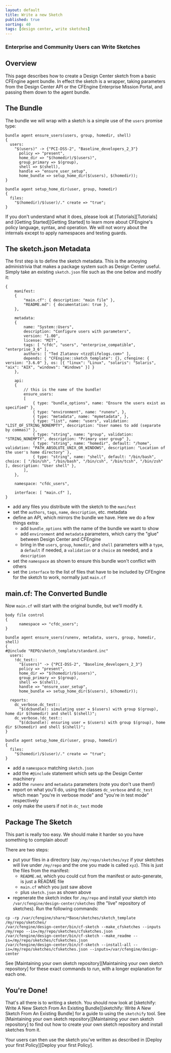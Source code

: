 ```yaml
---
layout: default
title: Write a new Sketch
published: true
sorting: 40
tags: [design center, write sketches]
---
```


### Enterprise and Community Users can Write Sketches

## Overview

This page describes how to create a Design Center sketch from a basic
CFEngine agent bundle. In effect the sketch is a wrapper, taking
parameters from the Design Center API or the CFEngine Enterprise
Mission Portal, and passing them down to the agent bundle.

## The Bundle

The bundle we will wrap with a sketch is a simple use of the `users`
promise type:

```cfengine
bundle agent ensure_users(users, group, homedir, shell)
{
  users:
    "$(users)" -> {"PCI-DSS-2", "Baseline_developers_2_3"}
      policy => "present",
      home_dir => "$(homedir)/$(users)",
      group_primary => $(group),
      shell => $(shell),
      handle => "ensure_user_setup",
      home_bundle => setup_home_dir($(users), $(homedir));
}

bundle agent setup_home_dir(user, group, homedir)
{
  files:
    "$(homedir)/$(user)/." create => "true";
}
```

If you don't understand what it does, please look at
[Tutorials][Tutorials] and [Getting Started][Getting Started] to learn
more about CFEngine's policy language, syntax, and operation. We will
not worry about the internals except to apply namespaces and testing
guards.

## The sketch.json Metadata

The first step is to define the sketch metadata. This is the annoying
administrivia that makes a package system such as Design Center
useful. Simply take an existing `sketch.json` file such as the one below and modify it:

```
{
    manifest:
    {
        "main.cf": { description: "main file" },
        "README.md": { documentation: true },
    },

    metadata:
    {
        name: "System::Users",
	    description: "Configure users with parameters",
        version: "1.00",
        license: "MIT",
        tags: [ "cfdc", "users", "enterprise_compatible", "enterprise_3_6" ],
        authors: [ "Ted Zlatanov <tzz@lifelogs.com>" ],
        depends: { "CFEngine::sketch_template": {}, cfengine: { version: "3.6.0" }, os: [{ "linux": "Linux", "solaris": "Solaris", "aix": "AIX", "windows": "Windows" }] }
    },

    api:
    {
        // this is the name of the bundle!
        ensure_users:
        [
            { type: "bundle_options", name: "Ensure the users exist as specified" },
            { type: "environment", name: "runenv", },
            { type: "metadata", name: "mymetadata", },
	        { type: "list", name: "users", validation: "LIST_OF_STRING_NONEMPTY", description: "User names to add (separate by commas)" },
	        { type: "string", name: "group", validation: "STRING_NONEMPTY", description: "Primary user group" },
            { type: "string", name: "homedir", default: "/home", validation: "PATH_ABSOLUTE_UNIX_OR_WINDOWS", description: "Location of the user's home directory" },
            { type: "string", name: "shell", default: "/bin/bash", choice: [ "/bin/sh", "/bin/bash", "/bin/csh", "/bin/tcsh", "/bin/zsh" ], description: "User shell" },
        ],
    },

    namespace: "cfdc_users",

    interface: [ "main.cf" ],
}
```

* add any files you distribute with the sketch to the `manifest`
* set the `authors`, `tags`, `name`, `description`, etc. metadata
* define an API, which mirrors the bundle we have.  Here we do a few things extra:
  * add `bundle_options` with the name of the bundle we want to show
  * add `environment` and `metadata` parameters, which carry the "glue" between Design Center and CFEngine
  * bring in the `users`, `group`, `homedir`, and `shell` parameters with a `type`, a `default` if needed, a `validation` or a `choice` as needed, and a `description`
* set the `namespace` as shown to ensure this bundle won't conflict with others
* set the `interface` to the list of files that have to be included by CFEngine for the sketch to work, normally just `main.cf`

## main.cf: The Converted Bundle

Now `main.cf` will start with the original bundle, but we'll modify it.

```cf3
body file control
{
      namespace => "cfdc_users";
}

bundle agent ensure_users(runenv, metadata, users, group, homedir, shell)
{
#@include "REPO/sketch_template/standard.inc"
  users:
    !dc_test::
      "$(users)" -> {"PCI-DSS-2", "Baseline_developers_2_3"}
      policy => "present",
      home_dir => "$(homedir)/$(users)",
      group_primary => $(group),
      shell => $(shell),
      handle => "ensure_user_setup",
      home_bundle => setup_home_dir($(users), $(homedir));

  reports:
    dc_verbose.dc_test::
      "$(dcbundle): simulating user = $(users) with group $(group), home dir $(homedir) and shell $(shell)";
    dc_verbose.!dc_test::
      "$(dcbundle): ensuring user = $(users) with group $(group), home dir $(homedir) and shell $(shell)";
}

bundle agent setup_home_dir(user, group, homedir)
{
  files:
    "$(homedir)/$(user)/." create => "true";
}
```

* add a `namespace` matching `sketch.json`
* add the `#@include` statement which sets up the Design Center machinery
* add the `runenv` and `metadata` parameters (note you don't use them!)
* report on what you'll do, using the classes `dc_verbose` and `dc_test` which mean "you're in verbose mode" and "you're in test mode" respectively
* only make the users if not in `dc_test` mode

## Package The Sketch

This part is really too easy.  We should make it harder so you have something to complain about!

There are two steps:

* put your files in a directory (say `/my/repo/sketches/xyz` if your sketches will live under `/my/repo` and the one you made is called `xyz`). This is just the files from the manifest:
    * `README.md`, which you could cut from the manifest or auto-generate, is just a README file
    * `main.cf` which you just saw above
    * plus `sketch.json` as shown above
* regenerate the sketch index for `/my/repo` and install your sketch into `/var/cfengine/design-center/sketches` (the "live" repository of sketches).  Run the following commands:

```
cp -rp /var/cfengine/share/*Base/sketches/sketch_template /my/repo/sketches/
/var/cfengine/design-center/bin/cf-sketch --make_cfsketches --inputs /my/repo --is=/my/repo/sketches/cfsketches.json
/var/cfengine/design-center/bin/cf-sketch --make_readme --is=/my/repo/sketches/cfsketches.json
/var/cfengine/design-center/bin/cf-sketch --install-all --is=/my/repo/sketches/cfsketches.json --inputs=/var/cfengine/design-center
```

See
[Maintaining your own sketch repository][Maintaining your own sketch repository]
for these exact commands to run, with a longer explanation for each
one.

## You're Done!

That's all there is to writing a sketch. You should now look at
[sketchify: Write A New Sketch From An Existing Bundle][sketchify: Write A New Sketch From An Existing Bundle]
for a guide to using the `sketchify` tool. See
[Maintaining your own sketch repository][Maintaining your own sketch repository]
to find out how to create your own sketch repository and install sketches from it.

Your users can then use the sketch you've written as described in
[Deploy your first Policy][Deploy your first Policy].

